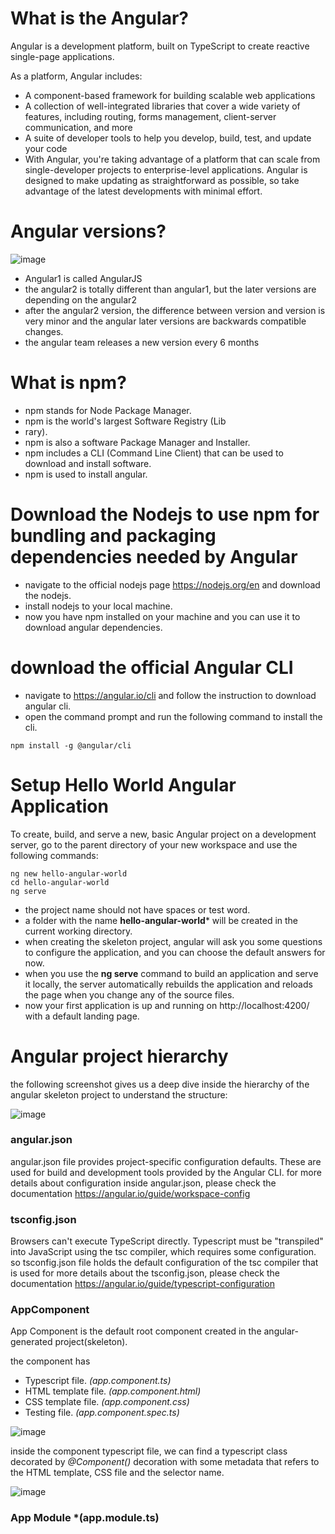 # What is the Angular?
Angular is a development platform, built on TypeScript to create reactive single-page applications.

As a platform, Angular includes:
-  A component-based framework for building scalable web applications
-  A collection of well-integrated libraries that cover a wide variety of features, including routing, forms management, client-server communication, and more
-  A suite of developer tools to help you develop, build, test, and update your code
-  With Angular, you're taking advantage of a platform that can scale from single-developer projects to enterprise-level applications. Angular is designed to make updating as straightforward as possible, so take advantage of the latest developments with minimal effort.



# Angular versions?

![image](https://github.com/shaimaa-hshalaby/Angular_Guide/assets/3264417/dffacb1e-b331-4d3f-ac5b-33b7e7feec58)

-  Angular1 is called AngularJS
-  the angular2 is totally different than angular1, but the later versions are depending on the angular2
-  after the angular2 version, the difference between version and version is very minor and the angular later versions are backwards compatible changes.
-  the angular team releases a new version every 6 months

# What is npm?
-  npm stands for Node Package Manager.
-  npm is the world's largest Software Registry (Lib
-  rary).
-  npm is also a software Package Manager and Installer.
-  npm includes a CLI (Command Line Client) that can be used to download and install software.
-  npm is used to install angular.

# Download the Nodejs to use npm for bundling and packaging dependencies needed by Angular
-  navigate to the official nodejs page https://nodejs.org/en and download the nodejs.
-  install nodejs to your local machine.
-  now you have npm installed on your machine and you can use it to download angular dependencies.
  
# download the official Angular CLI
-  navigate to https://angular.io/cli and follow the instruction to download angular cli.
-  open the command prompt and run the following command to install the cli.

```
npm install -g @angular/cli
```

# Setup Hello World Angular Application

To create, build, and serve a new, basic Angular project on a development server, go to the parent directory of your new workspace and use the following commands:
```
ng new hello-angular-world
cd hello-angular-world
ng serve 
```
-  the project name should not have spaces or test word.
-  a folder with the name **hello-angular-world*** will be created in the current working directory.
-  when creating the skeleton project, angular will ask you some questions to configure the application, and you can choose the default answers for now.
-  when you use the **ng serve** command to build an application and serve it locally, the server automatically rebuilds the application and reloads the page when you change any of the source files.
-  now your first application is up and running on http://localhost:4200/ with a default landing page.

# Angular project hierarchy
the following screenshot gives us a deep dive inside the hierarchy of the angular skeleton project to understand the structure:

![image](https://github.com/shaimaa-hshalaby/Angular_Guide/assets/3264417/6f0bf544-ebec-40a9-8138-a4318639f44f)

### angular.json
  angular.json file provides project-specific configuration defaults. These are used for build and development tools provided by the Angular CLI.
for more details about configuration inside angular.json, please check the documentation https://angular.io/guide/workspace-config

### tsconfig.json
Browsers can't execute TypeScript directly. Typescript must be "transpiled" into JavaScript using the tsc compiler, which requires some configuration.
so tsconfig.json file holds the default configuration of the tsc compiler that is used 
for more details about the tsconfig.json, please check the documentation https://angular.io/guide/typescript-configuration


### AppComponent
App Component is the default root component created in the angular-generated project(skeleton).

the component has 
  - Typescript file.  *(app.component.ts)*
  - HTML template file.  *(app.component.html)*
  - CSS template file.  *(app.component.css)*
  - Testing file.  *(app.component.spec.ts)*
    
![image](https://github.com/shaimaa-hshalaby/Angular_Guide/assets/3264417/4b78ed62-372e-436f-85f4-4705c52b0cb3)

inside the component typescript file, we can find a typescript class decorated by *@Component()* decoration with some metadata that refers to the HTML template, CSS file and the selector name.

![image](https://github.com/shaimaa-hshalaby/Angular_Guide/assets/3264417/93068d63-5c51-4a5e-ac4f-288ccf9b1ab8)



### App Module *(app.module.ts)


